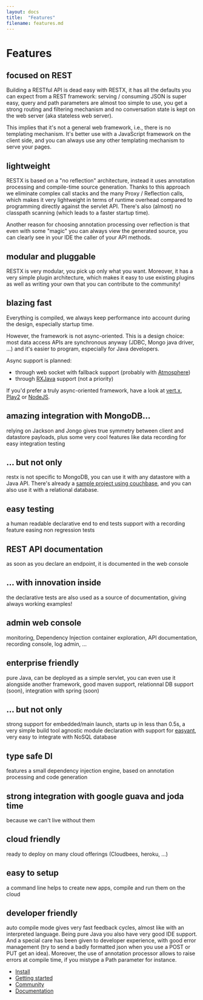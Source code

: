 ```yaml
---
layout: docs
title:  "Features"
filename: features.md
---
```

# Features

## focused on REST

   Building a RESTful API is dead easy with RESTX, it has all the defaults you can expect from a REST framework: serving / consuming JSON is super easy, query and path parameters are almost too simple to use, you get a strong routing and filtering mechanism and no conversation state is kept on the web server (aka stateless web server). 

   This implies that it's not a general web framework, i.e., there is no templating mechanism. It's better use with a JavaScript framework on the client side, and you can always use any other templating mechanism to serve your pages.

## lightweight

  RESTX is based on a "no reflection" architecture, instead it uses annotation processing and compile-time source generation. Thanks to this approach we eliminate complex call stacks and the many Proxy / Reflection calls, which makes it very lightweight in terms of runtime overhead compared to programming directly against the servlet API. There's also (almost) no classpath scanning (which leads to a faster startup time).

  Another reason for choosing annotation processing over reflection is that even with some "magic" you can always view the generated source, you can clearly see in your IDE the caller of your API methods.

## modular and pluggable

  RESTX is very modular, you pick up only what you want. Moreover, it has a very simple plugin architecture, which makes it easy to use existing plugins as well as writing your own that you can contribute to the community!

## blazing fast

  Everything is compiled, we always keep performance into account during the design, especially startup time.

  However, the framework is not async-oriented. This is a design choice: most data access APIs are synchronous anyway (JDBC, Mongo java driver, ...) and it's easier to program, especially for Java developers.

  Async support is planned:

   - through web socket with fallback support (probably with [Atmosphere](http://async-io.org/))
   - through [RXJava](https://github.com/Netflix/RxJava) support (not a priority)

If you'd prefer a truly async-oriented framework, have a look at [vert.x](http://vertx.io), [Play2](http://www.playframework.com/) or [NodeJS](http://nodejs.org).

## amazing integration with MongoDB...

   relying on Jackson and Jongo gives true symmetry between client and datastore payloads, plus some very cool features like data recording for easy integration testing 

## ... but not only

   restx is not specific to MongoDB, you can use it with any datastore with a Java API. There's already a [sample project using couchbase](https://github.com/restx/restx-samples-beersample), and you can also use it with a relational database.

## easy testing

   a human readable declarative end to end tests support with a recording feature easing non regression tests

## REST API documentation

   as soon as you declare an endpoint, it is documented in the web console

## ... with innovation inside

   the declarative tests are also used as a source of documentation, giving always working examples!

## admin web console

   monitoring, Dependency Injection container exploration, API documentation, recording console, log admin, ...

## enterprise friendly

   pure Java, can be deployed as a simple servlet, you can even use it alongside another framework, good maven support, relationnal DB support (soon), integration with spring (soon)

## ... but not only

   strong support for embedded/main launch, starts up in less than 0.5s, a very simple build tool agnostic module declaration with support for [easyant](http://ant.apache.org/easyant/), very easy to integrate with NoSQL database

## type safe DI

   features a small dependency injection engine, based on annotation processing and code generation

## strong integration with google guava and joda time

   because we can't live without them

## cloud friendly

   ready to deploy on many cloud offerings (Cloudbees, heroku, ...)

## easy to setup

   a command line helps to create new apps, compile and run them on the cloud
	 
## developer friendly

   auto compile mode gives very fast feedback cycles, almost like with an interpreted language. Being pure Java you also have very good IDE support. And a special care has been given to developer experience, with good error management (try to send a badly formatted json when you use a POST or PUT get an idea). Moreover, the use of annotation processor allows to raise errors at compile time, if you mistype a Path parameter for instance.


<div class="go-next">
<ul>
	<li><a href="install.html"><i class="icon-cloud-download"> </i> Install</a></li>
	<li><a href="getting-started.html"><i class="icon-play"> </i> Getting started</a></li>
	<li><a href="/community/"><i class="icon-beer"> </i> Community</a></li>
	<li><a href="/docs/"><i class="icon-book"> </i> Documentation</a></li>
</ul>	
</div>
	 
